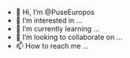 - 👋 Hi, I’m @PuseEuropos
- 👀 I’m interested in ...
- 🌱 I’m currently learning ...
- 💞️ I’m looking to collaborate on ...
- 📫 How to reach me ...

<!---
PuseEuropos/PuseEuropos is a ✨ special ✨ repository because its `README.md` (this file) appears on your GitHub profile.
You can click the Preview link to take a look at your changes.
--->
